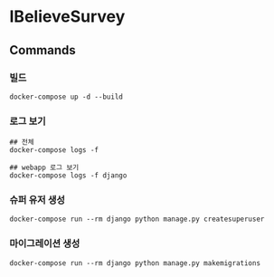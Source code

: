 # IBelieveSurvey

## Commands

### 빌드

```shell
docker-compose up -d --build
```

### 로그 보기

```shell
## 전체
docker-compose logs -f

## webapp 로그 보기
docker-compose logs -f django
```

### 슈퍼 유저 생성

```shell
docker-compose run --rm django python manage.py createsuperuser
```

### 마이그레이션 생성

```shell
docker-compose run --rm django python manage.py makemigrations
```

